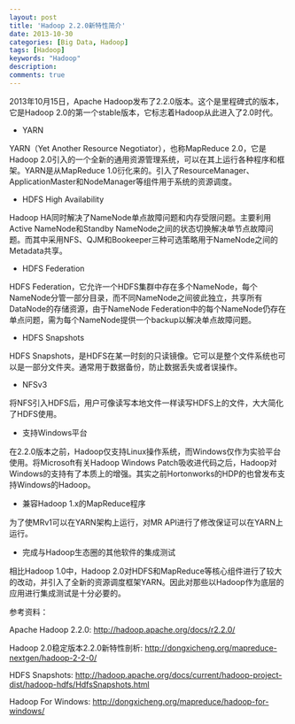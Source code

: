 ```yaml
---
layout: post
title: 'Hadoop 2.2.0新特性简介'
date: 2013-10-30
categories: [Big Data, Hadoop]
tags: [Hadoop]
keywords: "Hadoop"
description: 
comments: true
---
```

2013年10月15日，Apache Hadoop发布了2.2.0版本。这个是里程碑式的版本，它是Hadoop 2.0的第一个stable版本，它标志着Hadoop从此进入了2.0时代。

- YARN

YARN（Yet Another Resource Negotiator），也称MapReduce 2.0，它是Hadoop 2.0引入的一个全新的通用资源管理系统，可以在其上运行各种程序和框架。YARN是从MapReduce 1.0衍化来的。引入了ResourceManager、ApplicationMaster和NodeManager等组件用于系统的资源调度。

- HDFS High Availability

Hadoop HA同时解决了NameNode单点故障问题和内存受限问题。主要利用Active NameNode和Standby NameNode之间的状态切换解决单节点故障问题。而其中采用NFS、QJM和Bookeeper三种可选策略用于NameNode之间的Metadata共享。

- HDFS Federation

HDFS Federation，它允许一个HDFS集群中存在多个NameNode，每个NameNode分管一部分目录，而不同NameNode之间彼此独立，共享所有DataNode的存储资源，由于NameNode Federation中的每个NameNode仍存在单点问题，需为每个NameNode提供一个backup以解决单点故障问题。

- HDFS Snapshots

HDFS Snapshots，是HDFS在某一时刻的只读镜像。它可以是整个文件系统也可以是一部分文件夹。通常用于数据备份，防止数据丢失或者误操作。

- NFSv3

将NFS引入HDFS后，用户可像读写本地文件一样读写HDFS上的文件，大大简化了HDFS使用。

- 支持Windows平台

在2.2.0版本之前，Hadoop仅支持Linux操作系统，而Windows仅作为实验平台使用。将Microsoft有关Hadoop Windows Patch吸收进代码之后，Hadoop对Windows的支持有了本质上的增强。其实之前Hortonworks的HDP的也曾发布支持Windows的Hadoop。

- 兼容Hadoop 1.x的MapReduce程序

为了使MRv1可以在YARN架构上运行，对MR API进行了修改保证可以在YARN上运行。

- 完成与Hadoop生态圈的其他软件的集成测试

相比Hadoop 1.0中，Hadoop 2.0对HDFS和MapReduce等核心组件进行了较大的改动，并引入了全新的资源调度框架YARN。因此对那些以Hadoop作为底层的应用进行集成测试是十分必要的。

参考资料：

Apache Hadoop 2.2.0: <http://hadoop.apache.org/docs/r2.2.0/>

Hadoop 2.0稳定版本2.2.0新特性剖析: <http://dongxicheng.org/mapreduce-nextgen/hadoop-2-2-0/>

HDFS Snapshots: <http://hadoop.apache.org/docs/current/hadoop-project-dist/hadoop-hdfs/HdfsSnapshots.html>

Hadoop For Windows: <http://dongxicheng.org/mapreduce/hadoop-for-windows/>